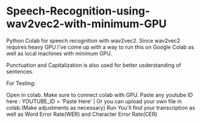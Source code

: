 # Speech-Recognition-using-wav2vec2-with-minimum-GPU

Python Colab for speech recognition with wav2vec2. Since wav2vec2 requires heavy GPU I've come up with a way to run this on Google Colab as well as local machines with minimum GPU.

Punctuation and Capitalization is also used for better usderstanding of sentences. 

For Testing:

Open in colab.
Make sure to connect colab with GPU.
Paste any youtube ID here : YOUTUBE_ID = 'Paste Here' | Or you can upload your own file in colab.(Make adjustments as necessary)
Run 
You'll find your transcription as well as Word Error Rate(WER) and Character Error Rate(CER)
